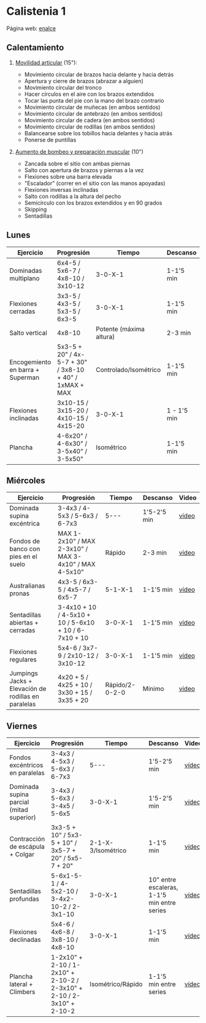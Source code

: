 # Calistenia 1

Página web: [enalce](https://www.calistenia.net/rutinas-principiantes/)

## Calentamiento

1. [Movilidad articular](https://www.youtube.com/watch?v=0UKFJHnYEb8) (15"):
    - Movimiento circular de brazos hacia delante y hacia detrás
    - Apertura y cierre de brazos (abrazar a alguien)
    - Movimiento circular del tronco
    - Hacer círculos en el aire con los brazos extendidos
    - Tocar las punta del pie con la mano del brazo contrario
    - Movimiento circular de muñecas (en ambos sentidos)
    - Movimiento circular de antebrazo (en ambos sentidos)
    - Movimiento circular de cadera (en ambos sentidos)
    - Movimiento circular de rodillas (en ambos sentidos)
    - Balancearse sobre los tobillos hacia delantes y hacia atrás
    - Ponerse de puntillas
     
2. [Aumento de bombeo y preparación muscular](https://www.youtube.com/watch?v=suEih2E5Gjs) (10")
    - Zancada sobre el sitio con ambas piernas
    - Salto con apertura de brazos y piernas a la vez
    - Flexiones sobre una barra elevada
    - "Escalador" (correr en el sitio con las manos apoyadas)
    - Flexiones inversas inclinadas
    - Salto con rodillas a la altura del pecho
    - Semicírculo con los brazos extendidos y en 90 grados
    - Skipping
    - Sentadillas

## Lunes

| Ejercicio | Progresión | Tiempo | Descanso | Video |
|---|---|---|---|---|
| Dominadas multiplano | 6x4-5 / 5x6-7 / 4x8-10 / 3x10-12 | 3-0-X-1 | 1-1'5 min  | [vídeo](https://www.youtube.com/watch?v=qH3UlYIKZlI)  |
| Flexiones cerradas | 3x3-5 / 4x3-5 / 5x3-5 / 6x3-5| 3-0-X-1 | 1-1'5 min | [vídeo](https://www.youtube.com/watch?v=Fx1Tob4WvtM) |
| Salto vertical | 4x8-10 | Potente (máxima altura) | 2-3 min | [vídeo](https://www.youtube.com/watch?v=jj3NlAigrZ8)  |
| Encogemiento en barra + Superman | 5x3-5 + 20" / 4x-5-7 + 30" / 3x8-10 + 40" / 1xMAX + MAX | Controlado/Isométrico | 1-1'5 min | [vídeo](https://www.youtube.com/watch?v=hrEXL00wewI) |
| Flexiones inclinadas | 3x10-15 / 3x15-20 / 4x10-15 / 4x15-20 | 3-0-X-1 | 1 - 1'5 min | [vídeo](https://www.youtube.com/watch?v=EMSyI4RQn_o)
| Plancha | 4-6x20" / 4-6x30" / 3-5x40" / 3-5x50" | Isométrico | 1-1'5 min | [vídeo](https://www.youtube.com/watch?v=Els9E9R2u-8)

## Miércoles

| Ejercicio | Progresión | Tiempo | Descanso | Video |
|---|---|---|---|---|
| Dominada supina excéntrica | 3-4x3 / 4-5x3 / 5-6x3 / 6-7x3 | 5--- | 1'5-2'5 min | [vídeo](https://www.youtube.com/watch?v=Lgzaw7K1tYk) |
| Fondos de banco con pies en el suelo | MAX 1-2x10" / MAX 2-3x10" / MAX 3-4x10" / MAX 4-5x10"  | Rápido | 2-3 min | [vídeo](https://www.youtube.com/watch?v=eJx5ivmvmZk) |
| Australianas pronas | 4x3-5 / 6x3-5 / 4x5-7 / 6x5-7 | 5-1-X-1 | 1-1'5 min | [vídeo](https://www.youtube.com/watch?v=GSe8J1GVptk) |
| Sentadillas abiertas + cerradas | 3-4x10 + 10 / 4-5x10 + 10 / 5-6x10 + 10 / 6-7x10 + 10| 3-0-X-1 | 1-1'5 min | [vídeo](https://www.youtube.com/watch?v=jH2uIKIQ2oM) |
| Flexiones regulares | 5x4-6 / 3x7-9 / 2x10-12 / 3x10-12| 3-0-X-1 | 1-1'5 min | [vídeo](https://www.youtube.com/watch?v=xkXzjTfQ-KM) |
| Jumpings Jacks + Elevación de rodillas en paralelas | 4x20 + 5 / 4x25 + 10 / 3x30 + 15 / 3x35 + 20 | Rápido/2-0-2-0 | Mínimo | [vídeo](https://www.youtube.com/watch?v=Qjp_MJDwRi4) |

## Viernes

| Ejercicio | Progresión | Tiempo | Descanso | Video |
|---|---|---|---|---|
| Fondos excéntricos en paralelas | 3-4x3 / 4-5x3 / 5-6x3 / 6-7x3 | 5--- | 1'5-2'5 min | [vídeo](https://www.youtube.com/watch?v=55TuOn7FQKY) |
| Dominada supina parcial (mitad superior) | 3-4x3 / 5-6x3 / 3-4x5 / 5-6x5 | 3-0-X-1 | 1'5-2'5 min | [vídeo](https://www.youtube.com/watch?v=ypgrBUuuZfs&feature=youtu.be) |
| Contracción de escápula + Colgar | 3x3-5 + 10" / 5x3-5 + 10" / 3x5-7 + 20" / 5x5-7 + 20" | 2-1-X-3/Isométrico | 1-1'5 min | [vídeo](https://www.youtube.com/watch?v=c5zkTsa-Pr4&feature=youtu.be) |
| Sentadillas profundas | 5-6x1-5-1 / 4-5x2-10 / 3-4x2-10-2 / 2-3x1-10 | 3-0-X-1 | 10" entre escaleras, 1-1'5 min entre series | [vídeo](https://www.youtube.com/watch?v=KRjQVQWGVow&feature=youtu.be) |
| Flexiones declinadas | 5x4-6 / 4x6-8 / 3x8-10 / 4x8-10 | 3-0-X-1 | 1-1'5 min | [vídeo](https://www.youtube.com/watch?v=vBWF0ku_7d8) |
| Plancha lateral + Climbers | 1-2x10" + 2-10 / 1-2x10" + 2-10-2 / 2-3x10" + 2-10 / 2-3x10" + 2-10-2 | Isométrico/Rápido | 1-1'5 min entre series | [vídeo](https://www.youtube.com/watch?v=j-XZZmVbsmg) |